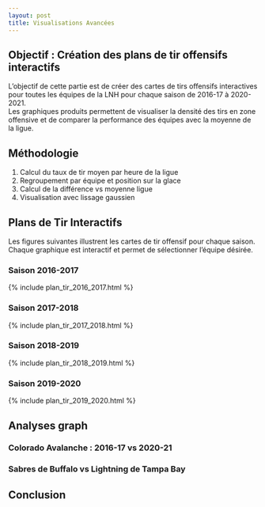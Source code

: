 ```yaml
---
layout: post
title: Visualisations Avancées
---
```


## Objectif  : Création des plans de tir offensifs interactifs

L’objectif de cette partie est de créer des cartes de tirs offensifs interactives pour toutes les équipes de la LNH pour chaque saison de 2016-17 à 2020-2021.  
Les graphiques produits permettent de visualiser la densité des tirs en zone offensive et de comparer la performance des équipes avec la moyenne de la ligue.

## Méthodologie

1. Calcul du taux de tir moyen par heure de la ligue
2. Regroupement par équipe et position sur la glace
3. Calcul de la différence vs moyenne ligue
4. Visualisation avec lissage gaussien

## Plans de Tir Interactifs
Les figures suivantes illustrent les cartes de tir offensif pour chaque saison.  
Chaque graphique est interactif et permet de sélectionner l’équipe désirée.

### Saison 2016-2017
{% include plan_tir_2016_2017.html %}

### Saison 2017-2018  
{% include plan_tir_2017_2018.html %}

### Saison 2018-2019
{% include plan_tir_2018_2019.html %}

### Saison 2019-2020
{% include plan_tir_2019_2020.html %}


## Analyses graph

### Colorado Avalanche : 2016-17 vs 2020-21



### Sabres de Buffalo vs Lightning de Tampa Bay

## Conclusion
